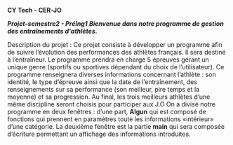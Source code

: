 **************CY Tech - CER-JO**************

******Projet-semestre2 - PréIng1*****
**Bienvenue dans notre programme de gestion des entraînements d'athlètes.***

Description du projet :
Ce projet consiste à développer un programme afin de suivre l’évolution des performances des athlètes français. Il sera destiné à l’entraîneur. Le programme prendra en charge 5 épreuves gérant un unique genre (sportifs ou sportives dépendant du choix de l’utilisateur). Ce programme renseignera diverses informations concernant l’athlète : son identité, le type d’épreuve ainsi que la date de l’entraînement, des renseignements sur sa performance (son meilleur, pire temps et la moyenne) et sa progression. Au final, les trois meilleurs athlètes d’une même discipline seront choisis pour participer aux J.O
On a divisé notre programme en deux fenêtres : d’une part, **Algun** qui est composé de fonctions qui prennent en paramètres toute les informations «intérieur» d’une catégorie. La deuxième fenêtre est la partie **main** qui sera composée d’écriture permettant un affichage des informations introduites.


